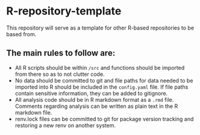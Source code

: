 # R-repository-template

This repository will serve as a template for other R-based repositories to be based from.

## The main rules to follow are:
- All R scripts should be within `/src` and functions should be imported from there so as to not clutter code.
- No data should be committed to git and file paths for data needed to be imported into R should be included in the `config.yaml` file. If file paths contain sensitive information, they can be added to gitignore.
- All analysis code should be in R markdown format as a `.rmd` file. Comments regarding analysis can be written as plain text in the R markdown file.
- renv.lock files can be committed to git for package version tracking and restoring a new renv on another system.
